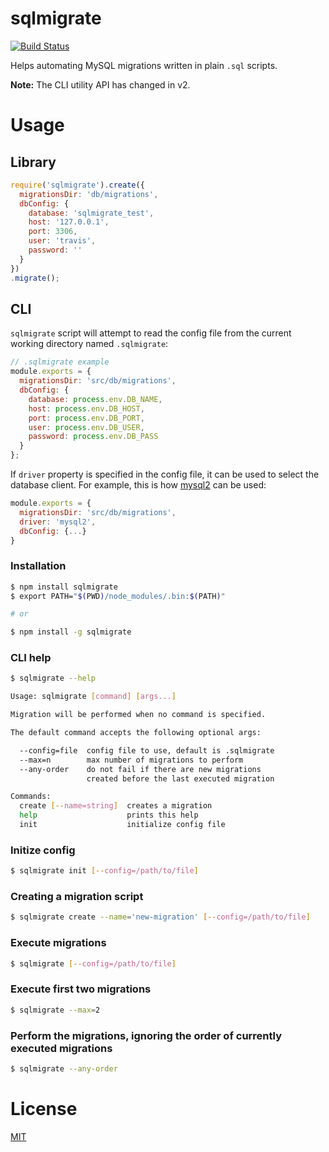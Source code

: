# sqlmigrate

[![Build Status](https://travis-ci.org/jeremija/node-sqlmigrate.svg?branch=master)](https://travis-ci.org/jeremija/node-sqlmigrate)

Helps automating MySQL migrations written in plain `.sql` scripts.

**Note:** The CLI utility API has changed in v2.

# Usage

## Library

```javascript
require('sqlmigrate').create({
  migrationsDir: 'db/migrations',
  dbConfig: {
    database: 'sqlmigrate_test',
    host: '127.0.0.1',
    port: 3306,
    user: 'travis',
    password: ''
  }
})
.migrate();
```

## CLI

`sqlmigrate` script will attempt to read the config file from the current
working directory named `.sqlmigrate`:

```javascript
// .sqlmigrate example
module.exports = {
  migrationsDir: 'src/db/migrations',
  dbConfig: {
    database: process.env.DB_NAME,
    host: process.env.DB_HOST,
    port: process.env.DB_PORT,
    user: process.env.DB_USER,
    password: process.env.DB_PASS
  }
};
```

If `driver` property is specified in the config file, it can be used to select
the database client. For example, this is how [mysql2][mysql2] can be used:

```javascript
module.exports = {
  migrationsDir: 'src/db/migrations',
  driver: 'mysql2',
  dbConfig: {...}
}
```

### Installation

```bash
$ npm install sqlmigrate
$ export PATH="$(PWD)/node_modules/.bin:$(PATH)"

# or

$ npm install -g sqlmigrate
```

### CLI help

```bash
$ sqlmigrate --help

Usage: sqlmigrate [command] [args...]

Migration will be performed when no command is specified.

The default command accepts the following optional args:

  --config=file  config file to use, default is .sqlmigrate
  --max=n        max number of migrations to perform
  --any-order    do not fail if there are new migrations
                 created before the last executed migration

Commands:
  create [--name=string]  creates a migration
  help                    prints this help
  init                    initialize config file
```

### Initize config

```bash
$ sqlmigrate init [--config=/path/to/file]
```

### Creating a migration script

```bash
$ sqlmigrate create --name='new-migration' [--config=/path/to/file]
```

### Execute migrations

```bash
$ sqlmigrate [--config=/path/to/file]
```

### Execute first two migrations

```bash
$ sqlmigrate --max=2
```

### Perform the migrations, ignoring the order of currently executed migrations

```bash
$ sqlmigrate --any-order
```

# License

[MIT](LICENSE)

[mysql2]: https://www.npmjs.com/package/mysql2
